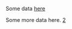 
Some data [here][1] 




 

Some more data here. [2](/citations.md#second)



[1]:/citations.md#first





